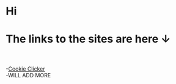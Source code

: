 <link rel="shortcut icon" type="image/png" 
      href="{{ "/assets/favicon.png"  | absolute_url }}">

# Hi<br>
# The links to the sites are here ↓
<br><br>
-[Cookie Clicker](https://nnintendoboi2.github.io/chicken.the.sandwich.also.idk.bye.cookieclciker.github.io/) 
<br>
-WILL ADD MORE
<br>
